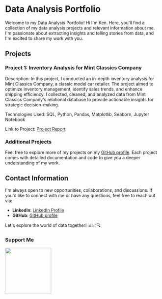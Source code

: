 # Data Analysis Portfolio

Welcome to my Data Analysis Portfolio! Hi I'm Ken. Here, you'll find a collection of my data analysis projects and relevant information about me. I'm passionate about extracting insights and telling stories from data, and I'm excited to share my work with you.

## Projects

### Project 1: Inventory Analysis for Mint Classics Company

Description: In this project, I conducted an in-depth inventory analysis for Mint Classics Company, a classic model car retailer. The project aimed to optimize inventory management, identify sales trends, and enhance shipping efficiency. I collected, cleaned, and analyzed data from Mint Classics Company's relational database to provide actionable insights for strategic decision-making.

Technologies Used: SQL, Python, Pandas, Matplotlib, Seaborn, Jupyter Notebook

Link to Project: [Project Report](https://github.com/KenSteadman/Mint-Classic/blob/main/Project_Report.md)


### Additional Projects

Feel free to explore more of my projects on my [GitHub profile](https://github.com/KenSteadman). Each project comes with detailed documentation and code to give you a deeper understanding of my work.

## Contact Information

I'm always open to new opportunities, collaborations, and discussions. If you'd like to connect with me or have any questions, feel free to reach out via:

- **LinkedIn**: [LinkedIn Profile](https://www.linkedin.com/in/steadman-ken/)
- **GitHub**: [GitHub profile](https://github.com/KenSteadman)

Let's explore the world of data together! 📊📈🔍

### Support Me

<a href="https://www.buymeacoffee.com/steadmanken"><img src="https://cdn.buymeacoffee.com/buttons/v2/default-yellow.png" width="150"/></a>


